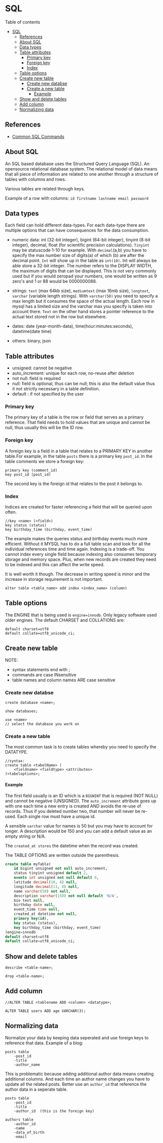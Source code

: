 # SQL
Table of contents
- [SQL](#sql)
	- [References](#references)
	- [About SQL](#about-sql)
	- [Data types](#data-types)
	- [Table attributes](#table-attributes)
		- [Primary key](#primary-key)
		- [Foreign key](#foreign-key)
		- [Index](#index)
	- [Table options](#table-options)
	- [Create new table](#create-new-table)
		- [Create new databse](#create-new-databse)
		- [Create a new table](#create-a-new-table)
			- [Example](#example)
	- [Show and delete tables](#show-and-delete-tables)
	- [Add column](#add-column)
	- [Normalizing data](#normalizing-data)

## References
- [Common SQL Commands](https://gist.github.com/bradtraversy/c831baaad44343cc945e76c2e30927b3
)
## About SQL
An SQL based database uses the Structured Query Language (SQL). An opensource relational database system. The relational model of data means that all piece of information are related to one another through a structure of tables with columns and rows. 

Various tables are related through keys. 

Example of a row with columns:
`id firstname lastname email password`

## Data types
Each field can hold different data-types. For each data-type there are multiple options that can have consequences for the data consumption.
- numeric data: int (32-bit integer), bigint (64-bit integer), tinyint (8-bit integer), decimal, float (for scientific precision calculations). `Tinyint` may be statuscode 1-10 for example. With `decimal`(a,b) you have to specify the max number size of digits(a) of which (b) are after the decimal point. `Int` will show up in the table as `int(10)`. Int will always be able store a 32-bit integer. The number refers to the DISPLAY WIDTH, the maximum of digits that can be displayed. This is not very commonly used but if you would zeropad your numbers, one would be written as 9 zero's and 1 or 88 would be 0000000088.

- strings: `text` (max 64kb size), `mediumtext` (max 16mb size), `longtext`, `varchar` (variable length strings). With `varchar(50)` you need to specify a max length but it consumes the space of the actual length. Each row in mysql has a limited size and the varchar max you specify is taken into account there. `Text` on the other hand stores a pointer reference to the actual text stored not in the row but elsewhere.

- dates: date (year-month-data), time(hour:minutes:seconds), datetime(date time)

- others: binary, json

## Table attributes
- unsigned: cannot be negative
- auto_increment: unique for each row, no-reuse after deletion
- not null: field is required
- null: field is optional, thus can be null; this is also the default value thus it not strictly necessary in a table definition.
- default <value>: if not specified by the user

### Primary key
The primary key of a table is the row or field that serves as a primary reference. That field needs to hold values that are unique and cannot be null, thus usually this will be the ID row.

### Foreign key
A foreign key is a field in a table that relates to a PRIMARY KEY in another table.For example, in the table `posts` there is a primary key `post_id`. In the table comments we store a foreign key:
```
primary key (comment_id)
key post_id (post_id)
```
The second key is the foreign id that relates to the post it belongs to.
   
### Index
Indices are created for faster referencing a field that will be queried upon often.
```
//key <name> (<field>)
key status (status)
key birthday_time (birthday, event_time)
```
The example makes the queries status and birthday events much more efficient. Without it MYSQL has to do a full table scan and look for all the individual references time and time again. Indexing is a trade-off. You cannot index every single field because indexing also consumes temporary storage and memory space. Plus, when new records are created they need to be indexed and this can affect the write speed.

It is well worth it though. The decrease in writing speed is minor and the increase in storage requirement is not important.
```
alter table <table_name> add index <index_name> (column)
```

## Table options
The ENGINE that is being used is `engine=innodb`. Only legacy software used older engines. 
The default CHARSET and COLLATIONS are:
```
default charset=utf8
default collate=utf8_unicode_ci;
```

## Create new table
NOTE: 
- syntax statements end with ;
- commands are case INsensitive
- table names and column names ARE case sensitive

### Create new databse
```
create database <name>;

show databases;

use <name>		
// select the database you work on
```

### Create a new table
The most common task is to create tables whereby you need to specify the DATATYPE.

```
//syntax:
create table <tabelName> (
	<fieldname> <fieldtype> <attributes>
)<tabeloptions>;
```

#### Example
The first field usually is an ID which is a `BIGNINT` that is required (NOT NULL) and cannot be negative (UNSIGNED). The `auto_increment` attribute goes up with one each time a new entry is created AND avoids the re-use of records. Thus if you deleted number two, that number will never be re-used. Each single row must have a unique id.

A sensible `varchar` value for names is 50 but you may have to account for longer. A description would be 150 and you can add a default value as an empty string or N/A.

The `created_at stores` the datetime when the record was created.

The TABLE OPTIONS are written outside the parenthesis.
```SQL
create table myTable(
	id bigint unsigned not null auto_increment,
	status tinyint unsigned default 2,
	events int unsigned not null default 0,
	latitude decimal(10, 8) null,
	longitude decimal(11, 8) null,
	name varchar(50) not null,
	description varchar(150) not null default 'N/A',
	bio text null,
	birthday date null,
	event_time time null,
	created_at datetime not null,
	primary key(id),
	key status (status),
	key birthday_time (birthday, event_time)
)engine=innodb 
default charset=utf8
default collate=utf8_unicode_ci;
```

## Show and delete tables
```
describe <table-name>;

drop <table-name>;
```

## Add column
```
//ALTER TABLE <tablename ADD <column> <datatype>;

ALTER TABLE users ADD age VARCHAR(3);
```

## Normalizing data
Normalize your data by keeping data seperated and use foreign keys to reference that data. Example of a blog: 
```
posts table
	-post_id
	-title
	-author_name
```
This is problematic because adding additional author data means creating additional columns. And each time an author name changes you have to update all the related posts. Better use an `author_id` that reference the author data in a seperate table.
```
posts table
	-post_id
	-title
	-author_id	(this is the foreign key)

authors table
	-author_id
	-name
	-data_of_birth
	-email
```